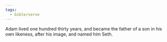 ```yaml
---
tags:
  - bible/verse
---
```

Adam lived one hundred thirty years, and became the father of a son in his own likeness, after his image, and named him Seth.